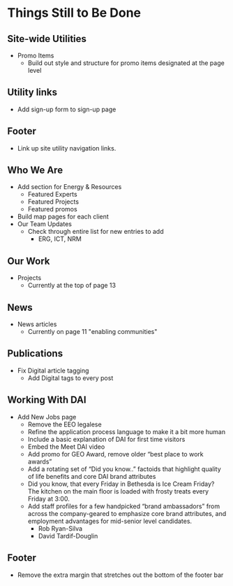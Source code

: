 # Things Still to Be Done

## Site-wide Utilities

* Promo Items
  * Build out style and structure for promo items designated at the page level

## Utility links

* Add sign-up form to sign-up page

## Footer
* Link up site utility navigation links.

## Who We Are

* Add section for Energy & Resources
  * Featured Experts
  * Featured Projects
  * Featured promos
* Build map pages for each client
* Our Team Updates
  * Check through entire list for new entries to add
    * ERG, ICT, NRM

## Our Work

* Projects
  * Currently at the top of page 13

## News

* News articles
  * Currently on page 11 "enabling communities"

## Publications

* Fix Digital article tagging
  * Add Digital tags to every post

## Working With DAI

* Add New Jobs page
  * Remove the EEO legalese
  * Refine the application process language to make it a bit more human
  * Include a basic explanation of DAI for first time visitors
  * Embed the Meet DAI video
  * Add promo for GEO Award, remove older “best place to work awards”
  * Add a rotating set of “Did you know..” factoids that highlight quality of life benefits and core DAI brand attributes
  * Did you know, that every Friday in Bethesda is Ice Cream Friday? The kitchen on the main floor is loaded with frosty treats every Friday at 3:00.
  * Add staff profiles for a few handpicked “brand ambassadors” from across the company-geared to emphasize core brand attributes, and employment advantages for mid-senior level candidates.
    * Rob Ryan-Silva
    * David Tardif-Douglin

## Footer

* Remove the extra margin that stretches out the bottom of the footer bar
